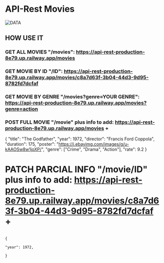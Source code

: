 # API-Rest Movies

![DATA](https://media.giphy.com/media/l41YvpiA9uMWw5AMU/giphy.gif?cid=ecf05e47xmwmy1297uwnaxoqadyy2ftwm0gi8cclq674j66d&ep=v1_gifs_search&rid=giphy.gif&ct=g)

## HOW USE IT

### GET ALL MOVIES "/movies": https://api-rest-production-8e79.up.railway.app/movies

### GET MOVIE BY ID "/ID": https://api-rest-production-8e79.up.railway.app/movies/c8a7d63f-3b04-44d3-9d95-8782fd7dcfaf

### GET MOVIE BY GENRE "/movies?genre=YOUR GENRE": https://api-rest-production-8e79.up.railway.app/movies?genre=action

### POST FULL MOVIE "/movie" plus info to add: https://api-rest-production-8e79.up.railway.app/movies + 
  {
    "title": "The Godfather",
    "year": 1972,
    "director": "Francis Ford Coppola",
    "duration": 175,
    "poster": "https://i.ebayimg.com/images/g/u-kAAOSw8w1joXP/",
    "genre": ["Crime", "Drama", "Action"],
    "rate": 9.2
  }
# PATCH PARCIAL INFO "/movie/ID" plus info to add: https://api-rest-production-8e79.up.railway.app/movies/c8a7d63f-3b04-44d3-9d95-8782fd7dcfaf + 
                                                                                                                                                 {
                                                                                                                                                    "year": 1972,
                                                                                                                                                 }
